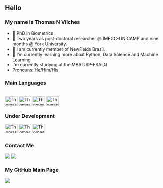 ## Hello
### My name is Thomas N Vilches
- :pushpin: PhD in Biometrics
- 🔭 Two years as post-doctoral researcher @ IMECC-UNICAMP and nine months @ York University.
- 🌱 I am currently member of NewFields Brasil.
- 📖 I’m currently learning more about Python, Data Science and Machine Learning
- I'm currently studying at the MBA USP-ESALQ
- Pronouns: He/Him/His


### Main Languages

<div style="display: inline_block"><br>
  <img align="center" alt="Thomas-Git" height="30" width="40" src="https://cdn.jsdelivr.net/gh/devicons/devicon/icons/git/git-original.svg">
  <img align="center" alt="Thomas-C" height="30" width="40" src="https://cdn.jsdelivr.net/gh/devicons/devicon/icons/c/c-original.svg">
  <img align="center" alt="Thomas-R" height="30" width="40" src="https://cdn.jsdelivr.net/gh/devicons/devicon/icons/r/r-original.svg">
  <img align="center" alt="Thomas-Julia" height="30" width="40" src="https://cdn.jsdelivr.net/gh/devicons/devicon/icons/julia/julia-original-wordmark.svg">
  </div>
  
### Under Development

<div>
  <img align="center" alt="Thomas-Python" height="30" width="40" src="https://cdn.jsdelivr.net/gh/devicons/devicon/icons/python/python-original.svg">
 <img align="center" alt="Thomas-Cpp" height="30" width="40" src="https://cdn.jsdelivr.net/gh/devicons/devicon/icons/cplusplus/cplusplus-original.svg">
  <img align="center" alt="Thomas-sql" height="30" width="40" src="https://cdn.jsdelivr.net/gh/devicons/devicon/icons/postgresql/postgresql-original-wordmark.svg">
 </div>

 ##
 
 ### Contact Me
<div> 
  <a href="https://www.linkedin.com/in/thomas-vilches-684b68122/" target="_blank"><img src="https://img.shields.io/badge/-LinkedIn-%230077B5?style=for-the-badge&logo=linkedin&logoColor=white" target="_blank"></a> 
  <a href = "mailto:thomas.vilches@unesp.br"><img src="https://img.shields.io/badge/Gmail-D14836?style=for-the-badge&logo=gmail&logoColor=white" target="_blank"></a> 
  
  ### My GitHub Main Page
 <a href = "https://github.com/thomasvilches"><img src="https://img.shields.io/badge/GitHub-100000?style=for-the-badge&logo=github&logoColor=white" target="_blank"></a> 
 </div>
  
    

 <!---
<div> 
  <a href="https://www.youtube.com/channel/UC_-uuuZbY0AAt9CViNzvc-Q" target="_blank"><img src="https://img.shields.io/badge/YouTube-FF0000?style=for-the-badge&logo=youtube&logoColor=white" target="_blank"></a>
  <a href="https://instagram.com/rafaballerini" target="_blank"><img src="https://img.shields.io/badge/-Instagram-%23E4405F?style=for-the-badge&logo=instagram&logoColor=white" target="_blank"></a>
 	<a href="https://www.twitch.tv/rafaballerinii" target="_blank"><img src="https://img.shields.io/badge/Twitch-9146FF?style=for-the-badge&logo=twitch&logoColor=white" target="_blank"></a>
 <a href="https://discord.gg/wagxzStdcR" target="_blank"><img src="https://img.shields.io/badge/Discord-7289DA?style=for-the-badge&logo=discord&logoColor=white" target="_blank"></a> 
  <a href = "mailto:contatorafaballerini@gmail.com"><img src="https://img.shields.io/badge/-Gmail-%23333?style=for-the-badge&logo=gmail&logoColor=white" target="_blank"></a>
  <a href="https://www.linkedin.com/in/rafaella-ballerini-45875016a" target="_blank"><img src="https://img.shields.io/badge/-LinkedIn-%230077B5?style=for-the-badge&logo=linkedin&logoColor=white" target="_blank"></a> 
-->

